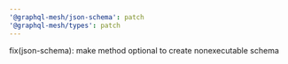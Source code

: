 ```yaml
---
'@graphql-mesh/json-schema': patch
'@graphql-mesh/types': patch
---
```


fix(json-schema): make method optional to create nonexecutable schema
